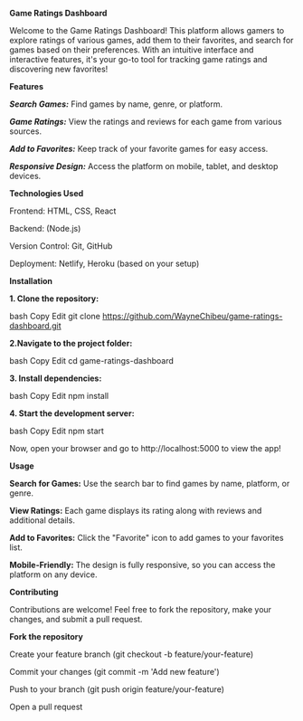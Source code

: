 **Game Ratings Dashboard**

Welcome to the Game Ratings Dashboard! This platform allows gamers to explore ratings of various games, add them to their favorites, and search for games based on their preferences. With an intuitive interface and interactive features, it's your go-to tool for tracking game ratings and discovering new favorites!

**Features**

***Search Games:*** Find games by name, genre, or platform.

***Game Ratings:*** View the ratings and reviews for each game from various sources.

***Add to Favorites:*** Keep track of your favorite games for easy access.

***Responsive Design:*** Access the platform on mobile, tablet, and desktop devices.

**Technologies Used**

Frontend: HTML, CSS, React

Backend: (Node.js)

Version Control: Git, GitHub

Deployment: Netlify, Heroku (based on your setup)

**Installation**

**1. Clone the repository:**

bash
Copy
Edit
git clone https://github.com/WayneChibeu/game-ratings-dashboard.git

**2.Navigate to the project folder:**

bash
Copy
Edit
cd game-ratings-dashboard

**3. Install dependencies:**

bash
Copy
Edit
npm install

**4. Start the development server:**

bash
Copy
Edit
npm start

Now, open your browser and go to http://localhost:5000 to view the app!

**Usage**

**Search for Games:** Use the search bar to find games by name, platform, or genre.

**View Ratings:** Each game displays its rating along with reviews and additional details.

**Add to Favorites:** Click the "Favorite" icon to add games to your favorites list.

**Mobile-Friendly:** The design is fully responsive, so you can access the platform on any device.

**Contributing**

Contributions are welcome! Feel free to fork the repository, make your changes, and submit a pull request.

**Fork the repository**

Create your feature branch (git checkout -b feature/your-feature)

Commit your changes (git commit -m 'Add new feature')

Push to your branch (git push origin feature/your-feature)

Open a pull request

